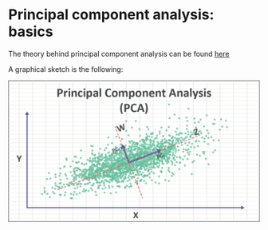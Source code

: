 # Principal component analysis: basics

The theory behind principal component analysis can be found [here](https://numxl.com/blogs/principal-component-analysis-pca-101/)

A graphical sketch is the following:

<img src="Pics/pca.png"/>
